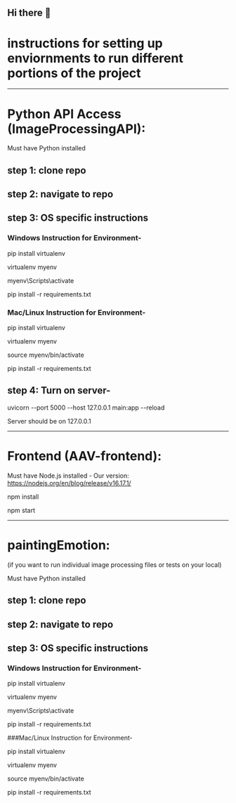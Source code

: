 ## Hi there 👋

<!--

**Here are some ideas to get you started:**

🙋‍♀️ A short introduction - what is your organization all about?
🌈 Contribution guidelines - how can the community get involved?
👩‍💻 Useful resources - where can the community find your docs? Is there anything else the community should know?
🍿 Fun facts - what does your team eat for breakfast?
🧙 Remember, you can do mighty things with the power of [Markdown](https://docs.github.com/github/writing-on-github/getting-started-with-writing-and-formatting-on-github/basic-writing-and-formatting-syntax)
-->
# instructions for setting up enviornments to run different portions of the project

***

# Python API Access (ImageProcessingAPI):
Must have Python installed

## step 1: clone repo

## step 2: navigate to repo

## step 3: OS specific instructions

### Windows Instruction for Environment-

  pip install virtualenv

  virtualenv myenv

  myenv\Scripts\activate

  pip install -r requirements.txt

### Mac/Linux Instruction for Environment-

  pip install virtualenv

  virtualenv myenv

  source myenv/bin/activate
  
  pip install -r requirements.txt
  
  
## step 4: Turn on server-
  uvicorn --port 5000 --host 127.0.0.1 main:app --reload
  
  Server should be on 127.0.0.1

***

# Frontend (AAV-frontend):
Must have Node.js installed - Our version: https://nodejs.org/en/blog/release/v16.17.1/

  npm install
  
  npm start

***
# paintingEmotion:
(if you want to run individual image processing files or tests on your local)

Must have Python installed

## step 1: clone repo

## step 2: navigate to repo

## step 3: OS specific instructions

### Windows Instruction for Environment-

  pip install virtualenv

  virtualenv myenv

  myenv\Scripts\activate

  pip install -r requirements.txt

###Mac/Linux Instruction for Environment-

  pip install virtualenv

  virtualenv myenv

  source myenv/bin/activate
  
  pip install -r requirements.txt

